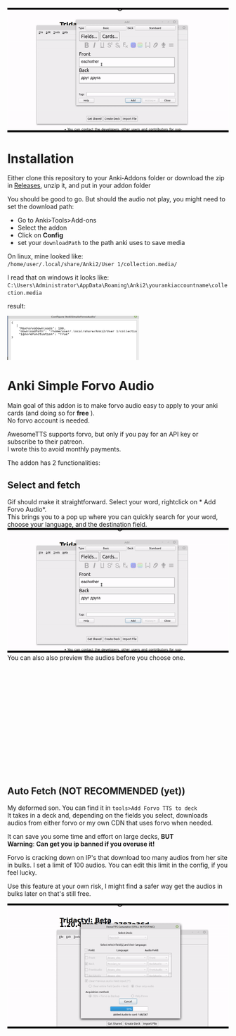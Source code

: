 ![Fetch Gif SHould be here](/githubAssets/Select-and-Fetch.gif)

# Installation
Either clone this repository to your Anki-Addons folder or download the zip in [Releases](https://github.com/Rascalov/Anki-Simple-Forvo-Audio/releases), unzip it, and put in your addon folder

You should be good to go. But should the audio not play, you might need to set the download path:

* Go to Anki>Tools>Add-ons <br>
* Select the addon
* Click on **Config**
* set your `downloadPath` to the path anki uses to save media 

On linux, mine looked like: <br>
`/home/user/.local/share/Anki2/User 1/collection.media/`

I read that on windows it looks like: <br> `C:\Users\Administrator\AppData\Roaming\Anki2\yourankiaccountname\collection.media`

result:

<img src="githubAssets/config.png" width =300 height=100>


# Anki Simple Forvo Audio
Main goal of this addon is to make forvo audio easy to apply to your anki cards (and doing so for **free** ).<br>
No forvo account is needed.

AwesomeTTS supports forvo, but only if you pay for an API key or subscribe to their patreon. <br> I wrote this to avoid monthly payments.

The addon has 2 functionalities:

## Select and fetch
Gif should make it straightforward. Select your word, rightclick on * Add Forvo Audio*. <br>
This brings you to a pop up where you can quickly search for your word, choose your language, and the destination field.
![Fetch Gif SHould be here](/githubAssets/Select-and-Fetch.gif)
You can also also preview the audios before you choose one.  

<br><br><br><br><br><br><br><br><br><br><br><br><br><br>

## Auto Fetch (NOT RECOMMENDED (yet))
My deformed son. You can find it in `tools>Add Forvo TTS to deck` <br>
It takes in a deck and, depending on the fields you select, downloads audios from either forvo or my own CDN that uses forvo when needed.<br>


It can save you some time and effort on large decks, **BUT** <br>
**Warning**: **Can get you ip banned if you overuse it!**

Forvo is cracking down on IP's that download too many audios from her site in bulks. I set a limit of 100 audios. 
You can edit this limit in the config, if you feel lucky. 

Use this feature at your own risk, I might find a safer way get the audios in bulks later on that's still free. 

![Generator Gif SHould be here](/githubAssets/AutoGenerator.gif)
